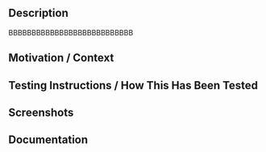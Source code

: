 ## Description
BBBBBBBBBBBBBBBBBBBBBBBBBBB
<!-- Describe your changes in detail. The sections suggested are intended to make -->
<!-- it easy to create a descriptive PR that is easy to review. Change as needed! -->

## Motivation / Context
<!-- Why is this change required? What problem does it solve? -->
<!-- If it fixes or is related to an open issue, link to the issue here. -->

## Testing Instructions / How This Has Been Tested
<!-- Describe how you tested your changes and/or how a reviewer can test your changes. -->

## Screenshots
<!-- Would including screenshots be helpful to the reviewer? -->

## Documentation
<!-- Do any of the changes warrant documentation updates? -->
